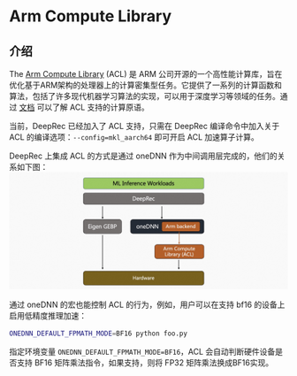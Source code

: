 # Arm Compute Library

## 介绍

The [Arm Compute Library](https://github.com/ARM-software/ComputeLibrary) (ACL) 是 ARM 公司开源的一个高性能计算库，旨在优化基于ARM架构的处理器上的计算密集型任务。它提供了一系列的计算函数和算法，包括了许多现代机器学习算法的实现，可以用于深度学习等领域的任务。通过 [文档](https://arm-software.github.io/ComputeLibrary/latest/index.xhtml) 可以了解 ACL 支持的计算原语。

当前，DeepRec 已经加入了 ACL 支持，只需在 DeepRec 编译命令中加入关于 ACL 的编译选项：`--config=mkl_aarch64` 即可开启 ACL 加速算子计算。

DeepRec 上集成 ACL 的方式是通过 oneDNN 作为中间调用层完成的，他们的关系如下图：
![deeprec-path](./Arm-Compute-Library/deeprec-path.jpg)

通过 oneDNN 的宏也能控制 ACL 的行为，例如，用户可以在支持 bf16 的设备上启用低精度推理加速：
```bash
ONEDNN_DEFAULT_FPMATH_MODE=BF16 python foo.py
```
指定环境变量 `ONEDNN_DEFAULT_FPMATH_MODE=BF16`，ACL 会自动判断硬件设备是否支持 BF16 矩阵乘法指令，如果支持，则将 FP32 矩阵乘法换成BF16实现。

